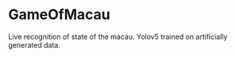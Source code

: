 # GameOfMacau
Live recognition of state of the macau. Yolov5 trained on artificially generated data.
